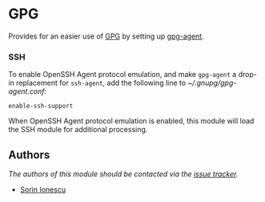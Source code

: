 GPG
===

Provides for an easier use of [GPG][1] by setting up [gpg-agent][2].

### SSH

To enable OpenSSH Agent protocol emulation, and make `gpg-agent` a drop-in
replacement for `ssh-agent`, add the following line to
*~/.gnupg/gpg-agent.conf*:

    enable-ssh-support

When OpenSSH Agent protocol emulation is enabled, this module will load the SSH
module for additional processing.

Authors
-------

*The authors of this module should be contacted via the [issue tracker][3].*

  - [Sorin Ionescu](https://github.com/sorin-ionescu)

[1]: http://www.gnupg.org
[2]: http://linux.die.net/man/1/gpg-agent
[3]: https://github.com/sorin-ionescu/prezto/issues
